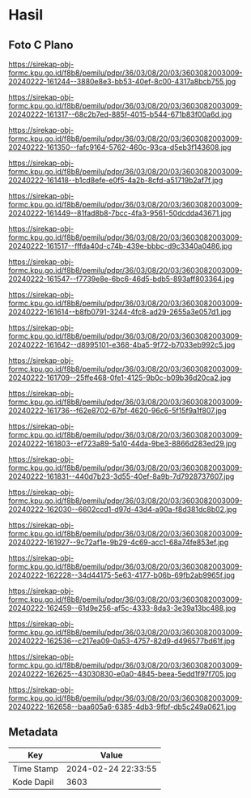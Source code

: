 # Hasil

## Foto C Plano

https://sirekap-obj-formc.kpu.go.id/f8b8/pemilu/pdpr/36/03/08/20/03/3603082003009-20240222-161244--3880e8e3-bb53-40ef-8c00-4317a8bcb755.jpg

https://sirekap-obj-formc.kpu.go.id/f8b8/pemilu/pdpr/36/03/08/20/03/3603082003009-20240222-161317--68c2b7ed-885f-4015-b544-671b83f00a6d.jpg

https://sirekap-obj-formc.kpu.go.id/f8b8/pemilu/pdpr/36/03/08/20/03/3603082003009-20240222-161350--fafc9164-5762-460c-93ca-d5eb3f143608.jpg

https://sirekap-obj-formc.kpu.go.id/f8b8/pemilu/pdpr/36/03/08/20/03/3603082003009-20240222-161418--b1cd8efe-e0f5-4a2b-8cfd-a51719b2af7f.jpg

https://sirekap-obj-formc.kpu.go.id/f8b8/pemilu/pdpr/36/03/08/20/03/3603082003009-20240222-161449--81fad8b8-7bcc-4fa3-9561-50dcdda43671.jpg

https://sirekap-obj-formc.kpu.go.id/f8b8/pemilu/pdpr/36/03/08/20/03/3603082003009-20240222-161517--fffda40d-c74b-439e-bbbc-d9c3340a0486.jpg

https://sirekap-obj-formc.kpu.go.id/f8b8/pemilu/pdpr/36/03/08/20/03/3603082003009-20240222-161547--f7739e8e-6bc6-46d5-bdb5-893aff803364.jpg

https://sirekap-obj-formc.kpu.go.id/f8b8/pemilu/pdpr/36/03/08/20/03/3603082003009-20240222-161614--b8fb0791-3244-4fc8-ad29-2655a3e057d1.jpg

https://sirekap-obj-formc.kpu.go.id/f8b8/pemilu/pdpr/36/03/08/20/03/3603082003009-20240222-161642--d8995101-e368-4ba5-9f72-b7033eb992c5.jpg

https://sirekap-obj-formc.kpu.go.id/f8b8/pemilu/pdpr/36/03/08/20/03/3603082003009-20240222-161709--25ffe468-0fe1-4125-9b0c-b09b36d20ca2.jpg

https://sirekap-obj-formc.kpu.go.id/f8b8/pemilu/pdpr/36/03/08/20/03/3603082003009-20240222-161736--f62e8702-67bf-4620-96c6-5f15f9a1f807.jpg

https://sirekap-obj-formc.kpu.go.id/f8b8/pemilu/pdpr/36/03/08/20/03/3603082003009-20240222-161803--ef723a89-5a10-44da-9be3-8866d283ed29.jpg

https://sirekap-obj-formc.kpu.go.id/f8b8/pemilu/pdpr/36/03/08/20/03/3603082003009-20240222-161831--440d7b23-3d55-40ef-8a9b-7d7928737607.jpg

https://sirekap-obj-formc.kpu.go.id/f8b8/pemilu/pdpr/36/03/08/20/03/3603082003009-20240222-162030--6602ccd1-d97d-43d4-a90a-f8d381dc8b02.jpg

https://sirekap-obj-formc.kpu.go.id/f8b8/pemilu/pdpr/36/03/08/20/03/3603082003009-20240222-161927--9c72af1e-9b29-4c69-acc1-68a74fe853ef.jpg

https://sirekap-obj-formc.kpu.go.id/f8b8/pemilu/pdpr/36/03/08/20/03/3603082003009-20240222-162228--34d44175-5e63-4177-b06b-69fb2ab9965f.jpg

https://sirekap-obj-formc.kpu.go.id/f8b8/pemilu/pdpr/36/03/08/20/03/3603082003009-20240222-162459--61d9e256-af5c-4333-8da3-3e39a13bc488.jpg

https://sirekap-obj-formc.kpu.go.id/f8b8/pemilu/pdpr/36/03/08/20/03/3603082003009-20240222-162536--c217ea09-0a53-4757-82d9-d496577bd61f.jpg

https://sirekap-obj-formc.kpu.go.id/f8b8/pemilu/pdpr/36/03/08/20/03/3603082003009-20240222-162625--43030830-e0a0-4845-beea-5edd1f97f705.jpg

https://sirekap-obj-formc.kpu.go.id/f8b8/pemilu/pdpr/36/03/08/20/03/3603082003009-20240222-162658--baa605a6-6385-4db3-9fbf-db5c249a0621.jpg


## Metadata

| Key        | Value               |
| ---------- | ------------------- |
| Time Stamp | 2024-02-24 22:33:55 |
| Kode Dapil | 3603                |



